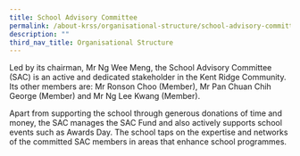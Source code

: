 ```yaml
---
title: School Advisory Committee
permalink: /about-krss/organisational-structure/school-advisory-committee/
description: ""
third_nav_title: Organisational Structure
---
```

Led by its chairman, Mr Ng Wee Meng, the School Advisory Committee (SAC) is an active and dedicated stakeholder in the Kent Ridge Community. Its other members are: Mr Ronson Choo (Member), Mr Pan Chuan Chih George (Member) and Mr Ng Lee Kwang (Member).

Apart from supporting the school through generous donations of time and money, the SAC manages the SAC Fund and also actively supports school events such as Awards Day. The school taps on the expertise and networks of the committed SAC members in areas that enhance school programmes.